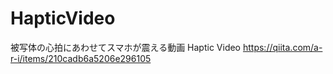 # HapticVideo

被写体の心拍にあわせてスマホが震える動画 Haptic Video
https://qiita.com/a-r-i/items/210cadb6a5206e296105
